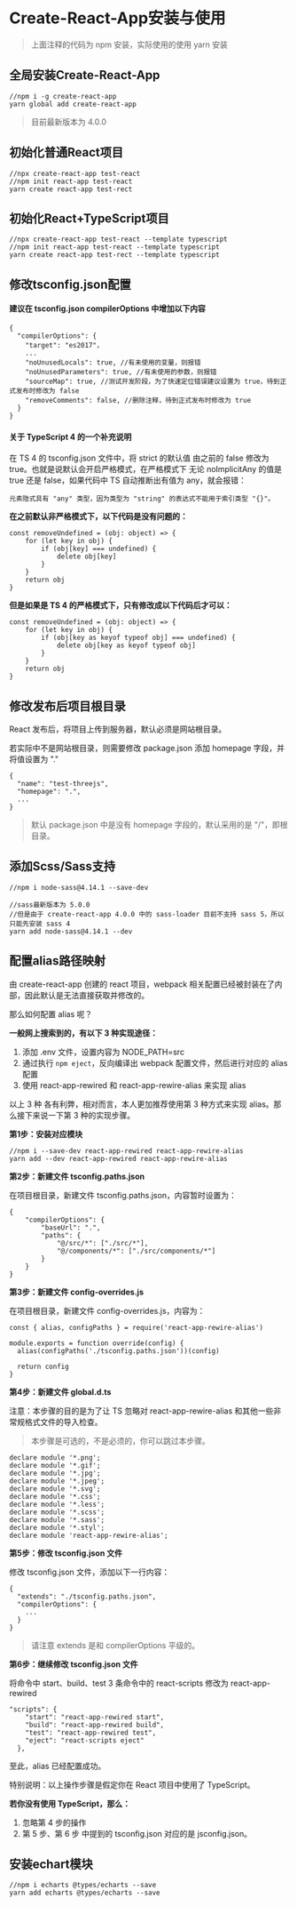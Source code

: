 # Create-React-App安装与使用

> 上面注释的代码为 npm 安装，实际使用的使用 yarn 安装



## 全局安装Create-React-App

```
//npm i -g create-react-app
yarn global add create-react-app
```

> 目前最新版本为 4.0.0



## 初始化普通React项目

```
//npx create-react-app test-react
//npm init react-app test-react
yarn create react-app test-rect
```



## 初始化React+TypeScript项目

```
//npx create-react-app test-react --template typescript
//npm init react-app test-react --template typescript
yarn create react-app test-rect --template typescript
```



## 修改tsconfig.json配置

#### 建议在 tsconfig.json compilerOptions 中增加以下内容

```
{
  "compilerOptions": {
    "target": "es2017"，
    ...
    "noUnusedLocals": true, //有未使用的变量，则报错
    "noUnusedParameters": true, //有未使用的参数，则报错
    "sourceMap": true, //测试开发阶段，为了快速定位错误建议设置为 true，待到正式发布时修改为 false
    "removeComments": false, //删除注释，待到正式发布时修改为 true
  }
}
```



#### 关于 TypeScript 4 的一个补充说明

在 TS 4 的 tsconfig.json 文件中，将 strict 的默认值 由之前的 false 修改为 true。也就是说默认会开启严格模式，在严格模式下 无论 noImplicitAny 的值是 true 还是 false，如果代码中 TS 自动推断出有值为 any，就会报错：

```
元素隐式具有 "any" 类型，因为类型为 "string" 的表达式不能用于索引类型 "{}"。
```

**在之前默认非严格模式下，以下代码是没有问题的：**

```
const removeUndefined = (obj: object) => {
    for (let key in obj) {
        if (obj[key] === undefined) {
            delete obj[key]
        }
    }
    return obj
}
```

**但是如果是 TS 4 的严格模式下，只有修改成以下代码后才可以：**

```
const removeUndefined = (obj: object) => {
    for (let key in obj) {
        if (obj[key as keyof typeof obj] === undefined) {
            delete obj[key as keyof typeof obj]
        }
    }
    return obj
}
```



## 修改发布后项目根目录

React 发布后，将项目上传到服务器，默认必须是网站根目录。

若实际中不是网站根目录，则需要修改 package.json 添加 homepage 字段，并将值设置为 "."

```
{
  "name": "test-threejs",
  "homepage": ".",
  ...
}
```

> 默认 package.json 中是没有 homepage 字段的，默认采用的是 "/"，即根目录。



## 添加Scss/Sass支持

```
//npm i node-sass@4.14.1 --save-dev

//sass最新版本为 5.0.0
//但是由于 create-react-app 4.0.0 中的 sass-loader 目前不支持 sass 5，所以只能先安装 sass 4
yarn add node-sass@4.14.1 --dev
```



## 配置alias路径映射

由 create-react-app 创建的 react 项目，webpack 相关配置已经被封装在了内部，因此默认是无法直接获取并修改的。

那么如何配置 alias 呢？

**一般网上搜索到的，有以下 3 种实现途径：**

1. 添加 .env 文件，设置内容为 NODE_PATH=src
2. 通过执行 `npm eject`，反向编译出 webpack 配置文件，然后进行对应的 alias 配置
3. 使用 react-app-rewired 和 react-app-rewire-alias 来实现 alias

以上 3 种 各有利弊，相对而言，本人更加推荐使用第 3 种方式来实现 alias。那么接下来说一下第 3 种的实现步骤。

**第1步：安装对应模块**

```
//npm i --save-dev react-app-rewired react-app-rewire-alias
yarn add --dev react-app-rewired react-app-rewire-alias
```

**第2步：新建文件 tsconfig.paths.json**

在项目根目录，新建文件 tsconfig.paths.json，内容暂时设置为：

```
{
    "compilerOptions": {
        "baseUrl": ".",
        "paths": {
            "@/src/*": ["./src/*"],
            "@/components/*": ["./src/components/*"]
        }
    }
}
```

**第3步：新建文件 config-overrides.js**

在项目根目录，新建文件 config-overrides.js，内容为：

```
const { alias, configPaths } = require('react-app-rewire-alias')

module.exports = function override(config) {
  alias(configPaths('./tsconfig.paths.json'))(config)

  return config
}
```

**第4步：新建文件 global.d.ts**

注意：本步骤的目的是为了让 TS 忽略对 react-app-rewire-alias 和其他一些非常规格式文件的导入检查。

> 本步骤是可选的，不是必须的，你可以跳过本步骤。

```
declare module '*.png';
declare module '*.gif';
declare module '*.jpg';
declare module '*.jpeg';
declare module '*.svg';
declare module '*.css';
declare module '*.less';
declare module '*.scss';
declare module '*.sass';
declare module '*.styl';
declare module 'react-app-rewire-alias';
```

**第5步：修改 tsconfig.json 文件**

修改 tsconfig.json 文件，添加以下一行内容：

```
{
  "extends": "./tsconfig.paths.json",
  "compilerOptions": {
    ...
  }
}
```

> 请注意 extends 是和 compilerOptions 平级的。

**第6步：继续修改 tsconfig.json 文件**

将命令中 start、build、test 3 条命令中的 react-scripts 修改为 react-app-rewired

```
"scripts": {
    "start": "react-app-rewired start",
    "build": "react-app-rewired build",
    "test": "react-app-rewired test",
    "eject": "react-scripts eject"
  },
```

至此，alias 已经配置成功。

特别说明：以上操作步骤是假定你在 React 项目中使用了 TypeScript。

**若你没有使用 TypeScript，那么：**

1. 忽略第 4 步的操作
2. 第 5 步、第 6 步 中提到的 tsconfig.json 对应的是 jsconfig.json。 



## 安装echart模块

```
//npm i echarts @types/echarts --save
yarn add echarts @types/echarts --save
```

